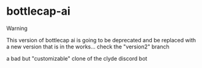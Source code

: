 # bottlecap-ai
> [!WARNING]
> This version of bottlecap ai is going to be deprecated and be replaced with a new version that is in the works... check the "version2" branch

a bad but "customizable" clone of the clyde discord bot
